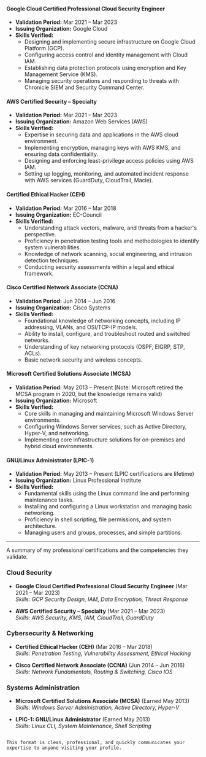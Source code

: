 #### **Google Cloud Certified Professional Cloud Security Engineer**
*   **Validation Period:** Mar 2021 – Mar 2023
*   **Issuing Organization:** Google Cloud
*   **Skills Verified:**
    *   Designing and implementing secure infrastructure on Google Cloud Platform (GCP).
    *   Configuring access control and identity management with Cloud IAM.
    *   Establishing data protection protocols using encryption and Key Management Service (KMS).
    *   Managing security operations and responding to threats with Chronicle SIEM and Security Command Center.

#### **AWS Certified Security – Specialty**
*   **Validation Period:** Mar 2021 – Mar 2023
*   **Issuing Organization:** Amazon Web Services (AWS)
*   **Skills Verified:**
    *   Expertise in securing data and applications in the AWS cloud environment.
    *   Implementing encryption, managing keys with AWS KMS, and ensuring data confidentiality.
    *   Designing and enforcing least-privilege access policies using AWS IAM.
    *   Setting up logging, monitoring, and automated incident response with AWS services (GuardDuty, CloudTrail, Macie).

#### **Certified Ethical Hacker (CEH)**
*   **Validation Period:** Mar 2016 – Mar 2018
*   **Issuing Organization:** EC-Council
*   **Skills Verified:**
    *   Understanding attack vectors, malware, and threats from a hacker's perspective.
    *   Proficiency in penetration testing tools and methodologies to identify system vulnerabilities.
    *   Knowledge of network scanning, social engineering, and intrusion detection techniques.
    *   Conducting security assessments within a legal and ethical framework.

#### **Cisco Certified Network Associate (CCNA)**
*   **Validation Period:** Jun 2014 – Jun 2016
*   **Issuing Organization:** Cisco Systems
*   **Skills Verified:**
    *   Foundational knowledge of networking concepts, including IP addressing, VLANs, and OSI/TCP-IP models.
    *   Ability to install, configure, and troubleshoot routed and switched networks.
    *   Understanding of key networking protocols (OSPF, EIGRP, STP, ACLs).
    *   Basic network security and wireless concepts.

#### **Microsoft Certified Solutions Associate (MCSA)**
*   **Validation Period:** May 2013 – Present (Note: Microsoft retired the MCSA program in 2020, but the knowledge remains valid)
*   **Issuing Organization:** Microsoft
*   **Skills Verified:**
    *   Core skills in managing and maintaining Microsoft Windows Server environments.
    *   Configuring Windows Server services, such as Active Directory, Hyper-V, and networking.
    *   Implementing core infrastructure solutions for on-premises and hybrid cloud environments.

#### **GNU/Linux Administrator (LPIC-1)**
*   **Validation Period:** May 2013 – Present (LPIC certifications are lifetime)
*   **Issuing Organization:** Linux Professional Institute
*   **Skills Verified:**
    *   Fundamental skills using the Linux command line and performing maintenance tasks.
    *   Installing and configuring a Linux workstation and managing basic networking.
    *   Proficiency in shell scripting, file permissions, and system architecture.
    *   Managing users and groups, processes, and simple partitions.

- - - 

A summary of my professional certifications and the competencies they validate.

### Cloud Security

*   **Google Cloud Certified Professional Cloud Security Engineer** (Mar 2021 – Mar 2023)  
    *Skills: GCP Security Design, IAM, Data Encryption, Threat Response*

*   **AWS Certified Security – Specialty** (Mar 2021 – Mar 2023)  
    *Skills: AWS Security, KMS, IAM, CloudTrail, GuardDuty*

### Cybersecurity & Networking

*   **Certified Ethical Hacker (CEH)** (Mar 2016 – Mar 2018)  
    *Skills: Penetration Testing, Vulnerability Assessment, Ethical Hacking*

*   **Cisco Certified Network Associate (CCNA)** (Jun 2014 – Jun 2016)  
    *Skills: Network Fundamentals, Routing & Switching, Cisco IOS*

### Systems Administration

*   **Microsoft Certified Solutions Associate (MCSA)** (Earned May 2013)  
    *Skills: Windows Server Administration, Active Directory, Hyper-V*

*   **LPIC-1: GNU/Linux Administrator** (Earned May 2013)  
    *Skills: Linux CLI, System Maintenance, Shell Scripting*
```

This format is clean, professional, and quickly communicates your expertise to anyone visiting your profile.
